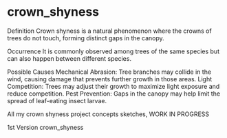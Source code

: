 # crown_shyness
Definition
Crown shyness is a natural phenomenon where the crowns of trees do not touch, forming distinct gaps in the canopy.

Occurrence
It is commonly observed among trees of the same species but can also happen between different species.

Possible Causes
Mechanical Abrasion: Tree branches may collide in the wind, causing damage that prevents further growth in those areas.
Light Competition: Trees may adjust their growth to maximize light exposure and reduce competition.
Pest Prevention: Gaps in the canopy may help limit the spread of leaf-eating insect larvae.

All my crown shyness project concepts sketches, WORK IN PROGRESS

1st Version
crown_shyness 
